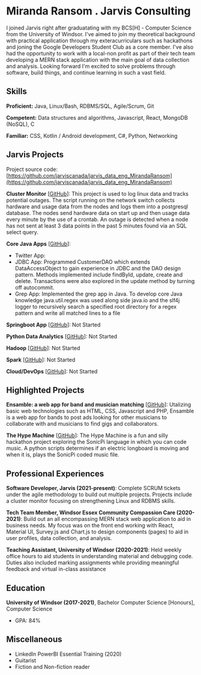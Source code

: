 # Miranda Ransom . Jarvis Consulting

I joined Jarvis right after graduatating with my BCS[H] - Computer Science from the University of Windsor. I've aimed to join my theoretical background with practical application through my exteracurriculars such as hackathons and joning the Google Developers Student Club as a core member. I've also had the opportunity to work with a local-non profit as part of their tech team developing a MERN stack application with the main goal of data collection and analysis. Looking forward I'm excited to solve problems through software, build things, and continue learning in such a vast field.

## Skills

**Proficient:** Java, Linux/Bash, RDBMS/SQL, Agile/Scrum, Git

**Competent:** Data structures and algorithms, Javascript, React, MongoDB (NoSQL), C

**Familiar:** CSS, Kotlin / Android development, C#, Python, Networking

## Jarvis Projects

Project source code: [https://github.com/jarviscanada/jarvis_data_eng_MirandaRansom](https://github.com/jarviscanada/jarvis_data_eng_MirandaRansom)


**Cluster Monitor** [[GitHub](https://github.com/jarviscanada/jarvis_data_eng_MirandaRansom/tree/master/linux_sql)]: This project is used to log linux data and tracks potential outages. The script running on the network switch collects hardware and usage data from the nodes and logs them into a postgresql database. The nodes send hardware data on start up and then usage data every minute by the use of a crontab. An outage is detected when a node has not sent at least 3 data points in the past 5 minutes found via an SQL select query.

**Core Java Apps** [[GitHub](https://github.com/jarviscanada/jarvis_data_eng_MirandaRansom/tree/master/core_java)]:
      
  - Twitter App:
  - JDBC App: Programmed CustomerDAO which extends DataAccessObject to gain experience in JDBC and the DAO design pattern. Methods implemented include findById, update, create and delete. Transactions were also explored in the update method by turning off autocommit.
  - Grep App: Implemented the grep app in Java. To develop core Java knowledge java.util.regex was used along side java.io and the slf4j logger to recursively search a specified root directory for a regex pattern and write all matched lines to a file

**Springboot App** [[GitHub](https://github.com/jarviscanada/jarvis_data_eng_MirandaRansom/tree/master/springboot)]: Not Started

**Python Data Analytics** [[GitHub](https://github.com/jarviscanada/jarvis_data_eng_MirandaRansom/tree/master/python_data_anlytics)]: Not Started

**Hadoop** [[GitHub](https://github.com/jarviscanada/jarvis_data_eng_MirandaRansom/tree/master/hadoop)]: Not Started

**Spark** [[GitHub](https://github.com/jarviscanada/jarvis_data_eng_MirandaRansom/tree/master/spark)]: Not Started

**Cloud/DevOps** [[GitHub](https://github.com/jarviscanada/jarvis_data_eng_MirandaRansom/tree/master/cloud_devops)]: Not Started


## Highlighted Projects
**Ensamble: a web app for band and musician matching** [[GitHub](https://github.com/miranda0129/band-meetup-website)]: Utalizing basic web technologies such as HTML, CSS, Javascript and PHP, Ensamble is a web app for bands to post ads looking for other musicians to collaborate with and musicians to find gigs and collaborators.

**The Hype Machine** [[GitHub](https://devpost.com/software/the-hype-machine)]: The Hype Machine is a fun and silly hackathon project exploring the SonicPi language in which you can code music. A python scripts determines if an electric longboard is moving and when it is, plays the SonicPi coded music file.


## Professional Experiences

**Software Developer, Jarvis (2021-present)**: Complete SCRUM tickets under the agile methodology to build out multiple projects.  Projects include a cluster monitor focusing on strengthening Linux and RDBMS skills.

**Tech Team Member, Windsor Essex Community Compassion Care (2020-2021)**: Build out an all encompassing MERN stack web application to aid in business needs. My focus was on the front end working with React, Material UI, Survey.js and Chart.js to design components (pages) to aid in user profiles, data collection, and analysis.

**Teaching Assistant, University of Windsor (2020-2021)**: Held weekly office hours to aid students in understanding material and debugging code.  Duties also included marking assignments while providing meaningful feedback and virtual in-class assistance


## Education
**University of Windsor (2017-2021)**, Bachelor Computer Science [Honours], Computer Science
- GPA: 84%


## Miscellaneous
- LinkedIn PowerBI Essential Training (2020)
- Guitarist
- Fiction and Non-fiction reader